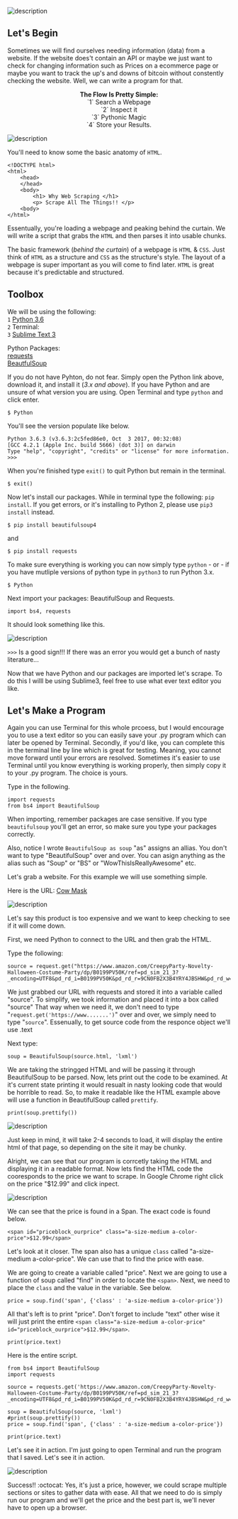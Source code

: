 ![description](https://raw.githubusercontent.com/pluralsight/guides/master/images/310d6edd-b569-408a-a61d-f6d9a9a9eb61.png)


## Let's Begin

Sometimes we will find ourselves needing information (data) from a website.  If the website does't contain an API or maybe we just want to check for changing information such as Prices on a ecommerce page or maybe you want to track the up's and downs of bitcoin without constently checking the website.  Well, we can write a program for that.  


<p align="center">
<b>The Flow Is Pretty Simple:</b> 
<br>
`1` Search a Webpage<br>
`2` Inspect it<br>
`3` Pythonic Magic<br>
`4` Store your Results. 
</p>

![description](https://raw.githubusercontent.com/pluralsight/guides/master/images/11fcf0ee-8e70-46e4-8850-bd19e36e98e1.png)


You'll need to know some the basic anatomy of `HTML`.

```
<!DOCTYPE html>  
<html>  
    <head>
    </head>
    <body>
        <h1> Why Web Scraping </h1>
        <p> Scrape All The Things!! </p>
    <body>
</html>
```

Essentually, you're loading a webpage and peaking behind the curtain.  We will write a script that grabs the `HTML` and then parses it into usable chunks.

The basic framework (_behind the curtain_) of a webpage is `HTML` & `CSS`.  Just think of `HTML` as a structure and `CSS` as the structure's style.  The layout of a webpage is super important as you will come to find later.  `HTML` is great because it's predictable and structured.  


## Toolbox


We will be using the following:  <br>
`1` [Python 3.6](https://www.python.org/downloads/)<br> 
`2` Terminal: <br>
`3` [Sublime Text 3](https://www.sublimetext.com/3)<br>

Python Packages:<br>
[requests](https://pypi.python.org/pypi/requests/2.12.1)<br>
[BeautfulSoup](https://pypi.python.org/pypi/BeautifulSoup/3.2.1)<br>

If you do not have Pyhton, do not fear.  Simply open the Python link above, download it, and install it (_3.x and above_).
If you have Python and are unsure of what version you are using.  Open Terminal and type `python` and click enter.

```
$ Python
```
You'll see the version populate like below. 
```
Python 3.6.3 (v3.6.3:2c5fed86e0, Oct  3 2017, 00:32:08) 
[GCC 4.2.1 (Apple Inc. build 5666) (dot 3)] on darwin
Type "help", "copyright", "credits" or "license" for more information.
>>>
```
When you're finished type `exit()` to quit Python but remain in the terminal.
```
$ exit()
```


Now let's install our packages.  While in terminal type the following: `pip install`.  If you get errors, or it's installing to Python 2, please use `pip3 install` instead.
```
$ pip install beautifulsoup4
```
and
```
$ pip install requests
```


To make sure everything is working you can now simply type `python` - or -  if you have mutliple versions of python type in `python3` to run Python 3.x.  

```
$ Python

```

Next import your packages: BeautifulSoup and Requests.  

```
import bs4, requests
```


It should look something like this.


![description](https://raw.githubusercontent.com/pluralsight/guides/master/images/7f4a6c09-7cf4-4ae0-9979-60564e48e407.gif)



```>>>``` Is a good sign!!!  If there was an error you would get a bunch of nasty literature...

Now that we have Python and our packages are imported let's scrape.  To do this I willl be using Sublime3, feel free to use what ever text editor you like.  

 




## Let's Make a Program

Again you can use Terminal for this whole prcoess, but I would encourage you to use a text editor so you can easily save your .py program which can later be opened by Terminal.  Secondly, if you'd like, you can complete this in the terminal line by line which is great for testing.  Meaning, you cannot move forward until your errors are resolved.  Sometimes it's easier to use Terminal until you know everything is working properly, then simply copy it to your .py program.  The choice is yours.  

Type in the following.
```
import requests
from bs4 import BeautifulSoup
```
When importing, remember packages are case sensitive. If you type `beautifulsoup` you'll get an error, so make sure you type your packages correctly. 

Also, notice I wrote `BeautifulSoup as soup` "as" assigns an allias.  You don't want to type "BeautifulSoup" over and over.  You can asign anything as the alias such as "Soup" or "BS" or "WowThisIsReallyAwesome" etc.  

Let's grab a website.  For this example we will use something simple.  

Here is the URL:  [Cow Mask](https://www.amazon.com/CreepyParty-Novelty-Halloween-Costume-Party/dp/B0199PV50K/ref=pd_sim_21_3?_encoding=UTF8&pd_rd_i=B0199PV50K&pd_rd_r=9CN0FB2X3B4YRY4JBSHW&pd_rd_w=yoPuL&pd_rd_wg=AsYde&psc=1&refRID=9CN0FB2X3B4YRY4JBSHW)

![description](https://raw.githubusercontent.com/pluralsight/guides/master/images/c55c896d-a5f7-4a85-ad53-7c78bf1d06b7.41)

Let's say this product is too expensive and we want to keep checking to see if it will come down.  

First, we need Python to connect to the URL and then grab the HTML.

Type the following:
```
source = request.get("https://www.amazon.com/CreepyParty-Novelty-Halloween-Costume-Party/dp/B0199PV50K/ref=pd_sim_21_3?_encoding=UTF8&pd_rd_i=B0199PV50K&pd_rd_r=9CN0FB2X3B4YRY4JBSHW&pd_rd_w=yoPuL&pd_rd_wg=AsYde&psc=1&refRID=9CN0FB2X3B4YRY4JBSHW").text
```
We just grabbed our URL with requests and stored it into a variable called "source".  To simplify, we took information and placed it into a box called "source"  That way when we need it, we don't need to type "`request.get('https://www.......')`" over and over, we simply need to type "`source`".  Essenually, to get source code from the responce object we'll use .text

Next type:

```
soup = BeautifulSoup(source.html, 'lxml')
```

We are taking the stringged HTML and will be passing it through BeautifulSoup to be parsed.  Now, lets print out the code to be examined.  At it's current state printing it would resualt in nasty looking code that would be horrible to read.  So, to make it readable like the HTML example above will use a function in BeautifulSoup called `prettify`.  

```
print(soup.prettify())
```



![description](https://raw.githubusercontent.com/pluralsight/guides/master/images/484f3ec9-d1d6-4aa8-af4f-054dc7e8ccc1.gif)

Just keep in mind, it will take 2-4 seconds to load, it will display the entire html of that page, so depending on the site it may be chunky.

Alright, we can see that our program is corrcetly taking the HTML and displaying it in a readable format.  Now lets find the HTML code the cooresponds to the price we want to scrape.  In Google Chrome right click on the price "$12.99" and click inpect.


![description](https://raw.githubusercontent.com/pluralsight/guides/master/images/09ebee42-dc62-4f2d-89d5-07315f00f8ca.gif)


We can see that the price is found in a Span.  The exact code is found below.

```
<span id="priceblock_ourprice" class="a-size-medium a-color-price">$12.99</span>
```

Let's look at it closer.  The span also has a unique `class` called "a-size-medium a-color-price".  We can use that to find the price with ease.  

We are going to create a variable called "price".  Next we are going to use a function of soup called "find" in order to locate the `<span>`. Next, we need to place the `class` and the value in the variable.  See below. 

```
price = soup.find('span', {'class' : 'a-size-medium a-color-price'})
```

All that's left is to print "price".  Don't forget to include "text" other wise it will just print the entire `<span class="a-size-medium a-color-price" id="priceblock_ourprice">$12.99</span>`.

```
print(price.text)
```

Here is the entire script.

```
from bs4 import BeautifulSoup
import requests 

source = requests.get('https://www.amazon.com/CreepyParty-Novelty-Halloween-Costume-Party/dp/B0199PV50K/ref=pd_sim_21_3?_encoding=UTF8&pd_rd_i=B0199PV50K&pd_rd_r=9CN0FB2X3B4YRY4JBSHW&pd_rd_w=yoPuL&pd_rd_wg=AsYde&psc=1&refRID=9CN0FB2X3B4YRY4JBSHW').text

soup = BeautifulSoup(source, 'lxml')
#print(soup.prettify())
price = soup.find('span', {'class' : 'a-size-medium a-color-price'})

print(price.text)
```

Let's see it in action.  I'm just going to open Terminal and run the program that I saved.  Let's see it in action. 


![description](https://raw.githubusercontent.com/pluralsight/guides/master/images/77c421ef-b1d4-49b6-b4ea-d14a59631d28.gif)




Success!! :octocat:  Yes, it's just a price, however, we could scrape multiple sections or sites to gather data with ease. All that we need to do is simply run our program and we'll get the price and the best part is, we'll never have to open up a browser.






